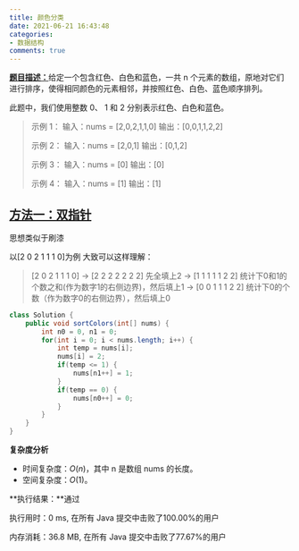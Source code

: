 ```yaml
---
title: 颜色分类
date: 2021-06-21 16:43:48
categories:
- 数据结构
comments: true
---
```


[**题目描述：**](https://leetcode-cn.com/problems/sort-colors/)给定一个包含红色、白色和蓝色，一共 n 个元素的数组，原地对它们进行排序，使得相同颜色的元素相邻，并按照红色、白色、蓝色顺序排列。

此题中，我们使用整数 0、 1 和 2 分别表示红色、白色和蓝色。

<!-- more -->

> 示例 1：
> 输入：nums = [2,0,2,1,1,0]
> 输出：[0,0,1,1,2,2]
> 
> 示例 2：
> 输入：nums = [2,0,1]
> 输出：[0,1,2]
> 
> 示例 3：
> 输入：nums = [0]
> 输出：[0]
> 
> 示例 4：
> 输入：nums = [1]
> 输出：[1]



## [方法一：双指针](https://leetcode-cn.com/problems/sort-colors/solution/java100-94-yi-ci-bian-li-by-jade_xie-v5tl/)

思想类似于刷漆

以[2 0 2 1 1 1 0]为例 大致可以这样理解：

> [2 0 2 1 1 1 0] 
> -> [2 2 2 2 2 2 2] 先全填上2
> -> [1 1 1 1 1 2 2] 统计下0和1的个数之和(作为数字1的右侧边界)，然后填上1
> -> [0 0 1 1 1 2 2] 统计下0的个数（作为数字0的右侧边界），然后填上0

```java
class Solution {
    public void sortColors(int[] nums) {
        int n0 = 0, n1 = 0;
        for(int i = 0; i < nums.length; i++) {
            int temp = nums[i];
            nums[i] = 2;
            if(temp <= 1) {
                nums[n1++] = 1;
            } 
            if(temp == 0) {
                nums[n0++] = 0;
            }
        }
    }
}
```

**复杂度分析**

- 时间复杂度：*O*(*n*)，其中 n 是数组 nums 的长度。
- 空间复杂度：*O*(1)。

**执行结果：**通过

执行用时：0 ms, 在所有 Java 提交中击败了100.00%的用户

内存消耗：36.8 MB, 在所有 Java 提交中击败了77.67%的用户
